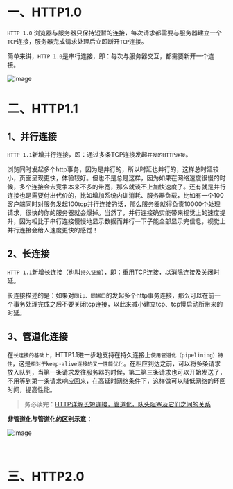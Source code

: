 
# 一、HTTP1.0

`HTTP 1.0` 浏览器与服务器只保持短暂的连接，每次请求都需要与服务器建立一个`TCP`连接，服务器完成请求处理后立即断开`TCP`连接。

简单来讲，`HTTP 1.0`是串行连接，即：每次与服务器交互，都需要新开一个连接。

![image](https://user-images.githubusercontent.com/74364990/174445021-09fee91c-27ae-416e-825f-13ba3ec75bc9.png)


# 二、HTTP1.1

## 1、并行连接

`HTTP 1.1`新增并行连接，即：通过多条TCP连接发起`并发的HTTP连接`。

浏览同时发起多个http事务，因为是并行的，所以时延也并行的，这样总时延较小，页面呈现更快，体验较好。但也不是总是这样，因为如果在网络速度很慢的时候，多个连接会去竞争本来不多的带宽，那么就谈不上加快速度了。还有就是并行连接也是需要付出代价的，比如增加系统内训消耗、服务器负载，比如有一个100客户端同时对服务发起100tcp并行连接的话，那么服务器就得负责10000个处理请求，很快的你的服务器就会爆掉。当然了，并行连接确实能带来视觉上的速度提升，因为相比于串行连接慢慢地显示数据而并行一下子能全部显示完信息，视觉上并行连接会给人速度更快的感觉！

## 2、长连接

`HTTP 1.1`新增长连接（也叫`持久链接`），即：重用TCP连接，以消除连接及关闭时延。

长连接描述的是：如果对`同ip、同端口`的发起多个http事务连接，那么可以在前一个事务处理完成之后不要关闭tcp连接，以此来减小建立tcp、tcp慢启动所带来的时延。

## 3、管道化连接

在`长连接的基础上`，HTTP1.1进一步地支持在持久连接上`使用管道化（pipelining）特性`，这是`相对于keep-alive连接的又一性能优化`。在相应到达之前，可以将多条请求放入队列，当第一条请求发往服务器的时候，第二第三条请求也可以开始发送了，不用等到第一条请求响应回来，在高延时网络条件下，这样做可以降低网络的环回时间，提高性能。

>务必读完：[HTTP详解长短连接，管道化，队头阻塞及它们之间的关系](https://blog.csdn.net/fesfsefgs/article/details/108294050)


**非管道化与管道化的区别示意：**

![image](https://user-images.githubusercontent.com/74364990/173564080-fa6c7a7b-1226-49e7-97bc-2f4e9d074ac7.png)


<br>


# 三、HTTP2.0
